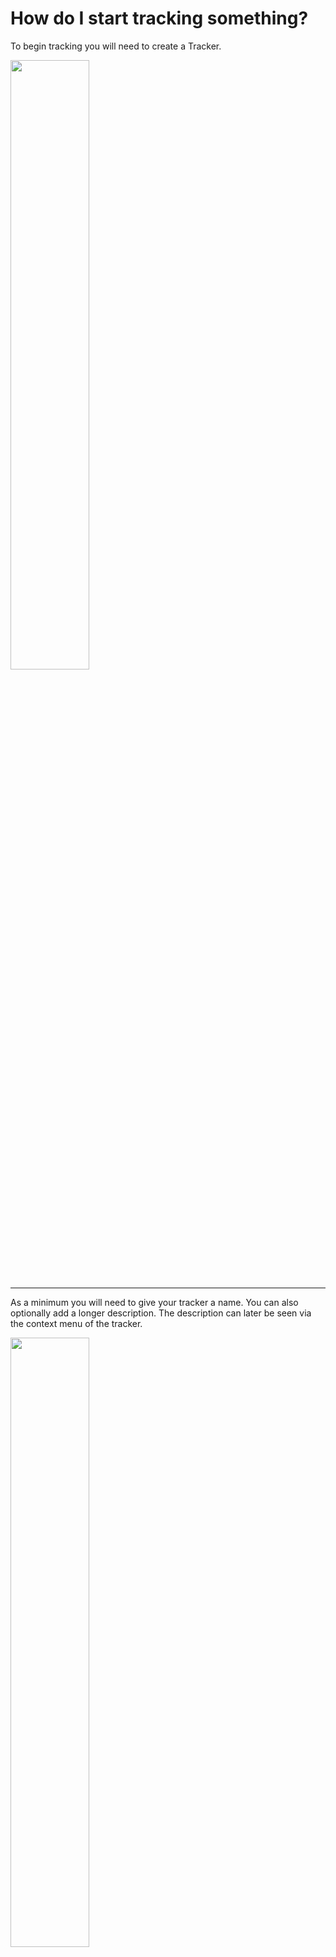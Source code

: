 # How do I start tracking something?

To begin tracking you will need to create a Tracker.

<img src="images/faq_1_1.jpg" width="50%">

---

As a minimum you will need to give your tracker a name. You can also optionally add a longer description. The description can later be seen via the context menu of the tracker.

<img src="images/faq_1_1.gif" width="50%">

---

A Tracker holds a list of data points ordered by time. Each data point has the following information:

- A timestamp
- A value 
- An optional label
- An optional note

The value is usually just a number, but it can also be a time or duration. If you check the box "This is a time or duration" you will be asked for values in hours, minutes and seconds and you will be able to start a timer using that tracker. Internally this information is still stored as a number (specifically the total number of seconds tracked).

Labels and notes are both text inputs. Labels are useful for categorising data. For example if you wanted to track calories for breakfast, lunch, and dinner, you could track the calories in the value field and the word "breakfast", "lunch" or "dinner" in the label field. Use the note field to add more contextual information like "Today was my birthday so I ate lots of cake."

<img src="images/faq_1_2.png" width="50%">

---

Any previous labels you have tracked will later appear as buttons on the tracker input dialog. If you press the button the label field is filled with the selected label. If you long press the button a data point is added immediately with that label. Under the advanced tracker settings you can change the behaviour of suggested values slightly. This is explained in more detail further down.

<img src="images/faq_1_3.png" width="50%">

---

Use groups to organise your trackers. You can move a tracker to a group using the trackers context menu:

<img src="images/faq_1_2.gif" width="50%">

---

When you have multiple trackers in a group you can use the quick track button to quickly track them all at once:

<img src="images/faq_1_3.gif" width="50%">

---

You can also reorder items in a group by holding down and dragging them: 

<img src="images/faq_1_4.gif" width="50%">

---

To view, edit and delete your data points tap on the center of a tracker:

<img src="images/faq_1_5.gif" width="50%">

---

You can edit all the data points for a tracker at once using the edit button in the top right. 

### WARNING: It is recommended that you back up your data before doing so as this will change all your data points at once and can not be undone.

The "Where" section allows you to specify which data points you want to update. Any data points that match any of the input data will be updated. For example if you check value and input 56, then any data point that has a value of 56 will be updated. If you check label and input "Small" then any data point with the label "Small" will be updated (this is case sensitive so "Small" will not match "small"). If you check both value and label, then only data points with both the given value and the given label will be updated. 

<img src="images/faq_1_6.gif" width="50%">

---

### Advanced tracker options

When creating a tracker you can set a "default value" for that tracker. If you do this you will not be asked for a value when you tap the + button. Instead the default value will immediately be tracked at the current time. You can still track a custom value by long pressing the + button on the tracker.

<img src="images/faq_1_7.gif" width="50%">

If you want to change the behaviour of the suggested values you can do so using the suggestions type and order settings. When you tap a suggested value the value and label fields are filled out and the data point is tracked immediately provided you are using the "Value only" or "Value and Label" suggestion type. Otherwise the dialog will simply fill the label field and allow you to input a value.

If you are using "Value and Label" or "Value only" then long pressing the button will fill out the fields without tracking immediately. If you are using "Label only" then long pressing will track the label immediately with a value of 1.

By default only previously tracked labels are used to create suggestions and the suggested labels are sorted alphabetically.

<img src="images/faq_1_8.png" width="50%">
